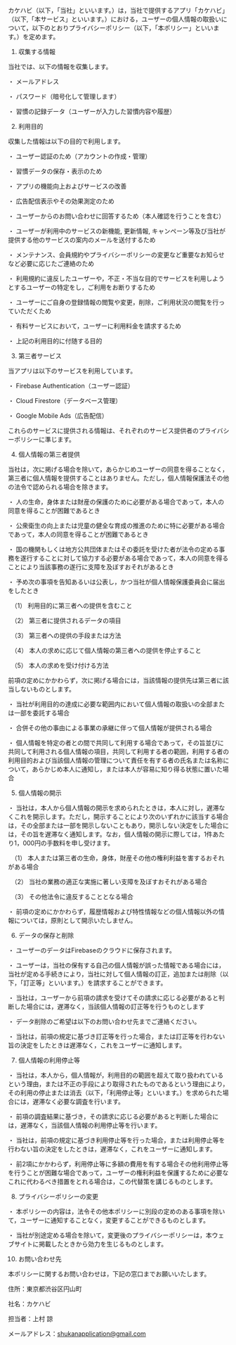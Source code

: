 カケハビ（以下，「当社」といいます。）は，当社で提供するアプリ「カケハビ」（以下,「本サービス」といいます。）における，ユーザーの個人情報の取扱いについて，以下のとおりプライバシーポリシー（以下，「本ポリシー」といいます。）を定めます。

1. 収集する情報

当社では、以下の情報を収集します。

・ メールアドレス

・ パスワード（暗号化して管理します）

・ 習慣の記録データ（ユーザーが入力した習慣内容や履歴）

2. 利用目的

収集した情報は以下の目的で利用します。

・ ユーザー認証のため（アカウントの作成・管理）

・ 習慣データの保存・表示のため

・ アプリの機能向上およびサービスの改善

・ 広告配信表示やその効果測定のため

・ ユーザーからのお問い合わせに回答するため（本人確認を行うことを含む）

・ ユーザーが利用中のサービスの新機能, 更新情報, キャンペーン等及び当社が提供する他のサービスの案内のメールを送付するため

・ メンテナンス、会員規約やプライバシーポリシーの変更など重要なお知らせなど必要に応じたご連絡のため

・ 利用規約に違反したユーザーや，不正・不当な目的でサービスを利用しようとするユーザーの特定をし，ご利用をお断りするため

・ ユーザーにご自身の登録情報の閲覧や変更，削除，ご利用状況の閲覧を行っていただくため

・ 有料サービスにおいて，ユーザーに利用料金を請求するため

・ 上記の利用目的に付随する目的

3. 第三者サービス

当アプリは以下のサービスを利用しています。

・ Firebase Authentication（ユーザー認証）

・ Cloud Firestore（データベース管理）

・ Google Mobile Ads（広告配信）

これらのサービスに提供される情報は、それぞれのサービス提供者のプライバシーポリシーに準じます。

4. 個人情報の第三者提供

当社は，次に掲げる場合を除いて，あらかじめユーザーの同意を得ることなく，第三者に個人情報を提供することはありません。ただし，個人情報保護法その他の法令で認められる場合を除きます。

・ 人の生命，身体または財産の保護のために必要がある場合であって，本人の同意を得ることが困難であるとき

・ 公衆衛生の向上または児童の健全な育成の推進のために特に必要がある場合であって，本人の同意を得ることが困難であるとき

・ 国の機関もしくは地方公共団体またはその委託を受けた者が法令の定める事務を遂行することに対して協力する必要がある場合であって，本人の同意を得ることにより当該事務の遂行に支障を及ぼすおそれがあるとき

・ 予め次の事項を告知あるいは公表し，かつ当社が個人情報保護委員会に届出をしたとき

　（1） 利用目的に第三者への提供を含むこと

　（2） 第三者に提供されるデータの項目

　（3） 第三者への提供の手段または方法

　（4） 本人の求めに応じて個人情報の第三者への提供を停止すること

　（5） 本人の求めを受け付ける方法

前項の定めにかかわらず，次に掲げる場合には，当該情報の提供先は第三者に該当しないものとします。

・ 当社が利用目的の達成に必要な範囲内において個人情報の取扱いの全部または一部を委託する場合

・ 合併その他の事由による事業の承継に伴って個人情報が提供される場合

・ 個人情報を特定の者との間で共同して利用する場合であって，その旨並びに共同して利用される個人情報の項目，共同して利用する者の範囲，利用する者の利用目的および当該個人情報の管理について責任を有する者の氏名または名称について，あらかじめ本人に通知し，または本人が容易に知り得る状態に置いた場合

5. 個人情報の開示

・ 当社は，本人から個人情報の開示を求められたときは，本人に対し，遅滞なくこれを開示します。ただし，開示することにより次のいずれかに該当する場合は，その全部または一部を開示しないこともあり，開示しない決定をした場合には，その旨を遅滞なく通知します。なお，個人情報の開示に際しては，1件あたり1，000円の手数料を申し受けます。

　（1） 本人または第三者の生命，身体，財産その他の権利利益を害するおそれがある場合

　（2） 当社の業務の適正な実施に著しい支障を及ぼすおそれがある場合

　（3） その他法令に違反することとなる場合

・ 前項の定めにかかわらず，履歴情報および特性情報などの個人情報以外の情報については，原則として開示いたしません。

6. データの保存と削除

・ ユーザーのデータはFirebaseのクラウドに保存されます。

・ ユーザーは，当社の保有する自己の個人情報が誤った情報である場合には，当社が定める手続きにより，当社に対して個人情報の訂正，追加または削除（以下，「訂正等」といいます。）を請求することができます。

・ 当社は，ユーザーから前項の請求を受けてその請求に応じる必要があると判断した場合には，遅滞なく，当該個人情報の訂正等を行うものとします

・ データ削除のご希望は以下のお問い合わせ先までご連絡ください。

・ 当社は，前項の規定に基づき訂正等を行った場合，または訂正等を行わない旨の決定をしたときは遅滞なく，これをユーザーに通知します。

7. 個人情報の利用停止等

・ 当社は，本人から，個人情報が，利用目的の範囲を超えて取り扱われているという理由，または不正の手段により取得されたものであるという理由により，その利用の停止または消去（以下，「利用停止等」といいます。）を求められた場合には，遅滞なく必要な調査を行います。

・ 前項の調査結果に基づき，その請求に応じる必要があると判断した場合には，遅滞なく，当該個人情報の利用停止等を行います。

・ 当社は，前項の規定に基づき利用停止等を行った場合，または利用停止等を行わない旨の決定をしたときは，遅滞なく，これをユーザーに通知します。

・ 前2項にかかわらず，利用停止等に多額の費用を有する場合その他利用停止等を行うことが困難な場合であって，ユーザーの権利利益を保護するために必要なこれに代わるべき措置をとれる場合は，この代替策を講じるものとします。

8. プライバシーポリシーの変更

・ 本ポリシーの内容は，法令その他本ポリシーに別段の定めのある事項を除いて，ユーザーに通知することなく，変更することができるものとします。

・ 当社が別途定める場合を除いて，変更後のプライバシーポリシーは，本ウェブサイトに掲載したときから効力を生じるものとします。
  
10. お問い合わせ先

本ポリシーに関するお問い合わせは，下記の窓口までお願いいたします。

住所：東京都渋谷区円山町

社名：カケハビ

担当者：上村 諒

メールアドレス：shukanapplication@gmail.com

